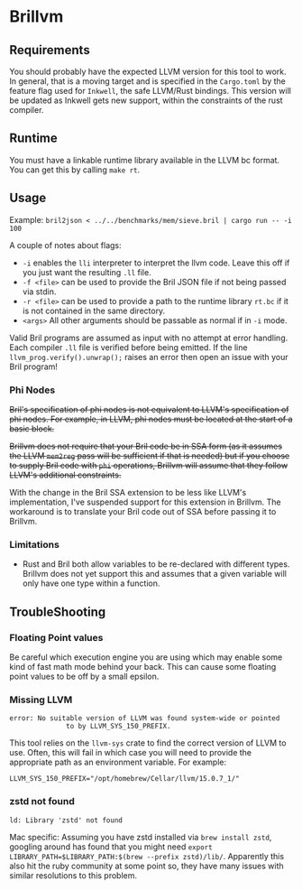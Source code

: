 # Brillvm

## Requirements

You should probably have the expected LLVM version for this tool to work. In
general, that is a moving target and is specified in the `Cargo.toml` by the
feature flag used for `Inkwell`, the safe LLVM/Rust bindings. This version will
be updated as Inkwell gets new support, within the constraints of the rust compiler.

## Runtime

You must have a linkable runtime library available in the LLVM bc format.
You can get this by calling `make rt`.

## Usage

Example: `bril2json < ../../benchmarks/mem/sieve.bril | cargo run -- -i 100`

A couple of notes about flags:

- `-i` enables the `lli` interpreter to interpret the llvm code. Leave this off if you just want the resulting `.ll` file.
- `-f <file>` can be used to provide the Bril JSON file if not being passed via stdin.
- `-r <file>` can be used to provide a path to the runtime library `rt.bc` if it is not contained in the same directory.
- `<args>` All other arguments should be passable as normal if in `-i` mode.

Valid Bril programs are assumed as input with no attempt at error handling. Each
compiler `.ll` file is verified before being emitted. If the line
`llvm_prog.verify().unwrap();` raises an error then open an issue with your Bril
program!

### Phi Nodes

<s>Bril's specification of phi nodes is not equivalent to LLVM's specification of
phi nodes. For example, in LLVM, phi nodes must be located at the start of a basic
block.</s>

<s>Brillvm does not require that your Bril code be in SSA form (as it assumes
the LLVM `mem2reg` pass will be sufficient if that is needed) but if you choose
to supply Bril code with `phi` operations, Brillvm will assume that they follow
LLVM's additional constraints.</s>

With the change in the Bril SSA extension to be less like LLVM's implementation,
I've suspended support for this extension in Brillvm. The workaround is to
translate your Bril code out of SSA before passing it to Brillvm.

### Limitations

- Rust and Bril both allow variables to be re-declared with different types. Brillvm
  does not yet support this and assumes that a given variable will only have one
  type within a function.

## TroubleShooting

### Floating Point values

Be careful which execution engine you are using which may enable some kind of fast math mode behind your back. This can cause some floating point values to be off by a small epsilon.

### Missing LLVM

```shell
error: No suitable version of LLVM was found system-wide or pointed
              to by LLVM_SYS_150_PREFIX.
```

This tool relies on the `llvm-sys` crate to find the correct version of LLVM to use. Often, this will fail in which case you will need to provide the appropriate path as an environment variable. For example:

```shell
LLVM_SYS_150_PREFIX="/opt/homebrew/Cellar/llvm/15.0.7_1/"
```

### zstd not found

```shell
ld: Library 'zstd' not found
```

Mac specific: Assuming you have zstd installed via `brew install zstd`, googling
around has found that you might need
`export LIBRARY_PATH=$LIBRARY_PATH:$(brew --prefix zstd)/lib/`. Apparently this
also hit the ruby community at some point so, they have many issues with similar
resolutions to this problem.

